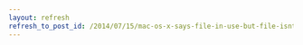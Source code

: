 ```yaml
---
layout: refresh
refresh_to_post_id: /2014/07/15/mac-os-x-says-file-in-use-but-file-isnt-in-use
---
```

